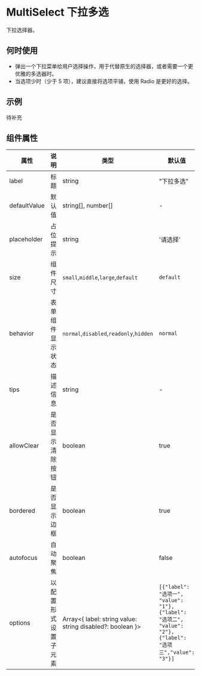 # MultiSelect 下拉多选

下拉选择器。

## 何时使用

- 弹出一个下拉菜单给用户选择操作，用于代替原生的选择器，或者需要一个更优雅的多选器时。
- 当选项少时（少于 5 项），建议直接将选项平铺，使用 Radio 是更好的选择。

## 示例

待补充

## 组件属性

| 属性         | 说明                 | 类型                                                      | 默认值                                                                                                   |
| ------------ | -------------------- | --------------------------------------------------------- | -------------------------------------------------------------------------------------------------------- |
| label        | 标题                 | string                                                    | "下拉多选"                                                                                               |
| defaultValue | 默认值               | string[], number[]                                        | -                                                                                                        |
| placeholder  | 占位提示             | string                                                    | '请选择'                                                                                                 |
| size         | 组件尺寸             | `small`,`middle`,`large`,`default`                        | `default`                                                                                                |
| behavior     | 表单组件显示状态     | `normal`,`disabled`,`readonly`,`hidden`                   | `normal`                                                                                                 |
| tips         | 描述信息             | string                                                    | -                                                                                                        |
| allowClear   | 是否显示清除按钮     | boolean                                                   | true                                                                                                     |
| bordered     | 是否显示边框         | boolean                                                   | true                                                                                                     |
| autofocus    | 自动聚焦             | boolean                                                   | false                                                                                                    |
| options      | 以配置形式设置子元素 | Array<{ label: string value: string disabled?: boolean }> | `[{"label": "选项一", "value": "1"},{"label": "选项二", "value": "2"},{"label": "选项三","value": "3"}]` |
